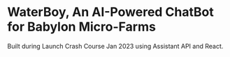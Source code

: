# WaterBoy, An AI-Powered ChatBot for Babylon Micro-Farms

Built during Launch Crash Course Jan 2023 using Assistant API and React.
